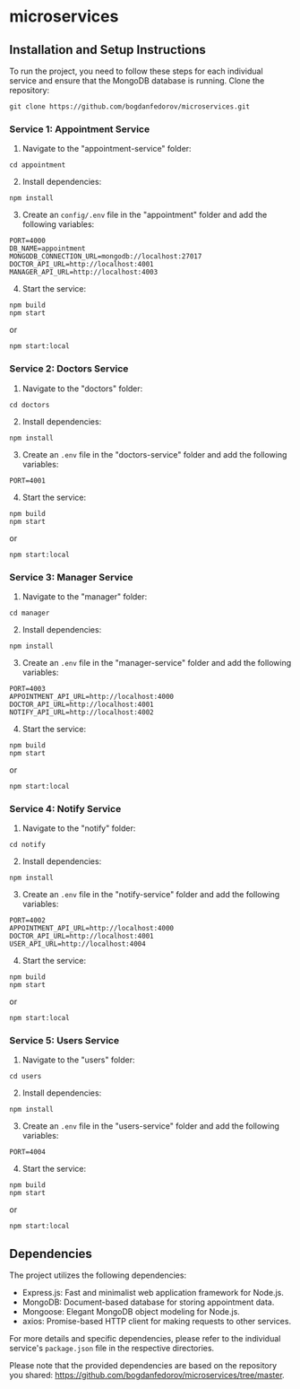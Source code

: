 # microservices

## Installation and Setup Instructions

To run the project, you need to follow these steps for each individual service and ensure that the MongoDB database is running. 
Clone the repository:
```
git clone https://github.com/bogdanfedorov/microservices.git
```


### Service 1: Appointment Service

1. Navigate to the "appointment-service" folder:

```
cd appointment
```

2. Install dependencies:

```
npm install
```

3. Create an `config/.env` file in the "appointment" folder and add the following variables:

```
PORT=4000
DB_NAME=appointment
MONGODB_CONNECTION_URL=mongodb://localhost:27017
DOCTOR_API_URL=http://localhost:4001
MANAGER_API_URL=http://localhost:4003
```

4. Start the service:

```
npm build
npm start
```
or
```
npm start:local
```

### Service 2: Doctors Service

1. Navigate to the "doctors" folder:

```
cd doctors
```

2. Install dependencies:

```
npm install
```

3. Create an `.env` file in the "doctors-service" folder and add the following variables:

```
PORT=4001
```

4. Start the service:

```
npm build
npm start
```
or
```
npm start:local
```
### Service 3: Manager Service

1. Navigate to the "manager" folder:

```
cd manager
```

2. Install dependencies:

```
npm install
```

3. Create an `.env` file in the "manager-service" folder and add the following variables:

```
PORT=4003
APPOINTMENT_API_URL=http://localhost:4000
DOCTOR_API_URL=http://localhost:4001
NOTIFY_API_URL=http://localhost:4002
```

4. Start the service:

```
npm build
npm start
```
or
```
npm start:local
```

### Service 4: Notify Service

1. Navigate to the "notify" folder:

```
cd notify
```

2. Install dependencies:

```
npm install
```

3. Create an `.env` file in the "notify-service" folder and add the following variables:

```
PORT=4002
APPOINTMENT_API_URL=http://localhost:4000
DOCTOR_API_URL=http://localhost:4001
USER_API_URL=http://localhost:4004
```

4. Start the service:

```
npm build
npm start
```
or
```
npm start:local
```

### Service 5: Users Service

1. Navigate to the "users" folder:

```
cd users
```

2. Install dependencies:

```
npm install
```

3. Create an `.env` file in the "users-service" folder and add the following variables:

```
PORT=4004
```

4. Start the service:

```
npm build
npm start
```
or
```
npm start:local
```

## Dependencies

The project utilizes the following dependencies:
- Express.js: Fast and minimalist web application framework for Node.js.
- MongoDB: Document-based database for storing appointment data.
- Mongoose: Elegant MongoDB object modeling for Node.js.
- axios: Promise-based HTTP client for making requests to other services.

For more details and specific dependencies, please refer to the individual service's `package.json` file in the respective directories.

Please note that the provided dependencies are based on the repository you shared: https://github.com/bogdanfedorov/microservices/tree/master.
